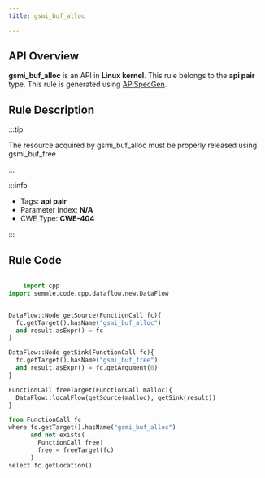 ```yaml
---
title: gsmi_buf_alloc

---
```



## API Overview
**gsmi_buf_alloc** is an API in **Linux kernel**. This rule belongs to the **api pair** type. This rule is generated using [APISpecGen](../../tools/APISpecGen).
## Rule Description

:::tip

The resource acquired by gsmi_buf_alloc must be properly released using gsmi_buf_free

:::

:::info

- Tags: **api pair**
- Parameter Index: **N/A**
- CWE Type: **CWE-404**

:::

## Rule Code
```python

    import cpp
import semmle.code.cpp.dataflow.new.DataFlow


DataFlow::Node getSource(FunctionCall fc){
  fc.getTarget().hasName("gsmi_buf_alloc")
  and result.asExpr() = fc
}

DataFlow::Node getSink(FunctionCall fc){
  fc.getTarget().hasName("gsmi_buf_free")
  and result.asExpr() = fc.getArgument(0)
}

FunctionCall freeTarget(FunctionCall malloc){
  DataFlow::localFlow(getSource(malloc), getSink(result))
}

from FunctionCall fc
where fc.getTarget().hasName("gsmi_buf_alloc")
      and not exists(
        FunctionCall free| 
        free = freeTarget(fc)
      )
select fc.getLocation()

    
```